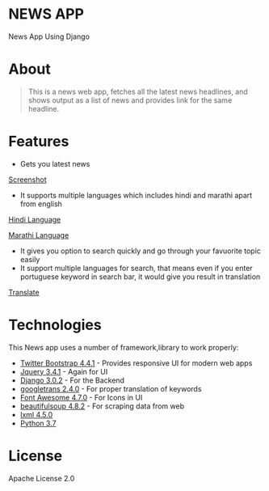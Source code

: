 # NEWS APP
News App Using Django

# About
> This is a news web app, fetches all the latest news headlines, and shows output as a list of news and provides link for the same headline.

# Features
- Gets you latest news


[Screenshot](screenshots/screen1.PNG)


- It supports multiple languages which includes hindi and marathi apart from english



[Hindi Language](screenshots/hindi.PNG)




[Marathi Language](screenshots/marathi.PNG)


- It gives you option to search quickly and go through your favuorite topic easily
- It support multiple languages for search, that means even if you enter portuguese keyword in search bar, it would give you result in translation


[Translate](screenshots/translate.PNG)





# Technologies








This News app uses a number of framework,library to work properly:

*  [Twitter Bootstrap 4.4.1](https://getbootstrap.com/) - Provides responsive UI for modern web apps
*  [Jquery 3.4.1](https://jquery.com/) - Again for UI
*  [Django 3.0.2](https://www.djangoproject.com/) - For the Backend
*  [googletrans 2.4.0](https://pypi.org/project/googletrans/) - For proper translation of keywords
*  [Font Awesome 4.7.0](https://fontawesome.com/) - For Icons in UI
*  [beautifulsoup 4.8.2](https://pypi.org/project/beautifulsoup4) - For scraping data from web
*  [lxml 4.5.0](https://pypi.org/project/lxml)
*  [Python 3.7](https://www.python.org/)

# License
 
 Apache License 2.0

